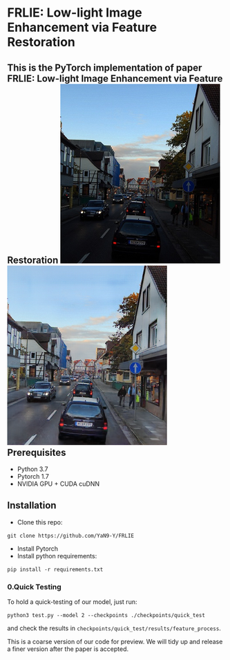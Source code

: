 FRLIE: Low-light Image Enhancement via Feature Restoration
=================================
This is the PyTorch implementation of paper FRLIE: Low-light Image Enhancement via Feature Restoration
![image](examples/4.png) ![image](examples/4_high.png)
Prerequisites
---------------------------------
* Python 3.7
* Pytorch 1.7
* NVIDIA GPU + CUDA cuDNN

Installation
---------------------------------
* Clone this repo:
```
git clone https://github.com/YaN9-Y/FRLIE

```
* Install Pytorch
* Install python requirements:
```
pip install -r requirements.txt
```

### 0.Quick Testing
To hold a quick-testing of our model, just run:
```
python3 test.py --model 2 --checkpoints ./checkpoints/quick_test
```
and check the results in `checkpoints/quick_test/results/feature_process`.

This is a coarse version of our code for preview. We will tidy up and release a finer version after the paper is accepted.
